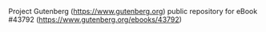 Project Gutenberg (https://www.gutenberg.org) public repository for eBook #43792 (https://www.gutenberg.org/ebooks/43792)
